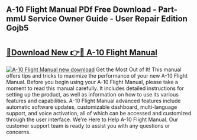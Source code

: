 ## A-10 Flight Manual PDf Free Download - Part-mmU Service Owner Guide - User Repair Edition Gojb5

# <h2><a href="http://bc32630.oget.top/?id=A-10+Flight+Manual">🔗Download New 👉🔴 A-10 Flight Manual</a></h2>

[![A-10 Flight Manual new download](https://i.imgur.com/5g1atiW.png)](http://bc32630.oget.top/?id=A-10+Flight+Manual)
Get the Most Out of It! This manual offers tips and tricks to maximize the performance of your new A-10 Flight Manual. Before you begin using your A-10 Flight Manual, please take a moment to read this manual carefully. It includes detailed instructions for setting up the product, as well as information on how to use its various features and capabilities. A-10 Flight Manual advanced features include automatic software updates, customizable dashboard, multi-language support, and voice activation, all of which can be accessed and customized through the user interface. We're Here to Help A-10 Flight Manual. Our customer support team is ready to assist you with any questions or concerns.
